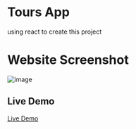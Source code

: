 # Tours App

using react to create this project


# Website Screenshot
![image](https://drive.google.com/file/d/1z_pUWtzvKuEycCulGHqcWxldaojSup8N/view?usp=sharing)


## Live Demo

[Live Demo](https://tours-prefered.netlify.app/)
